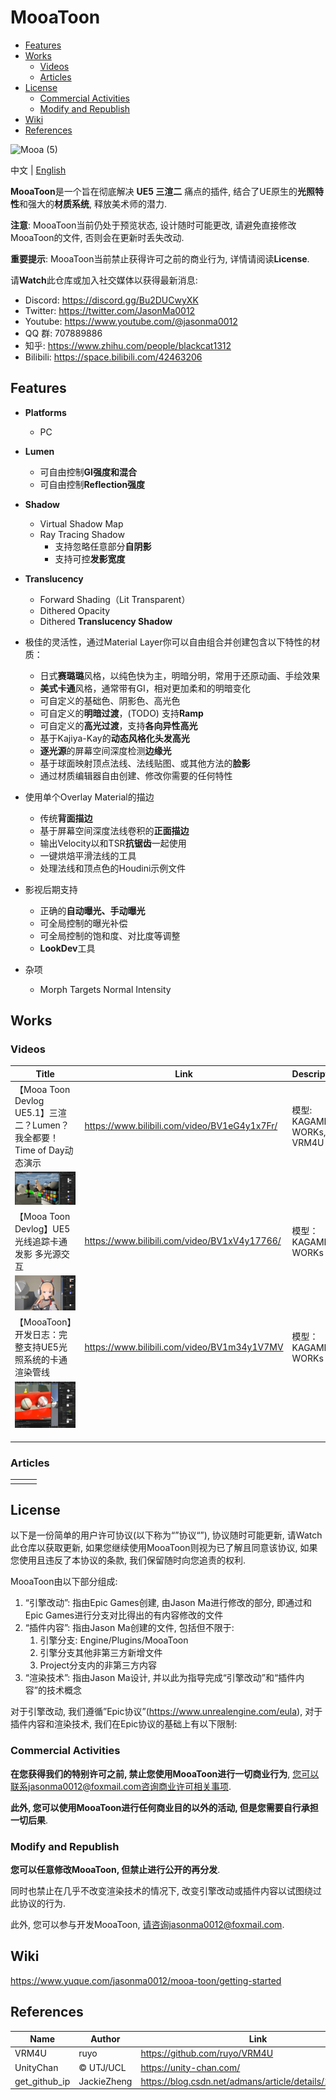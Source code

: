 # MooaToon

- [Features](#features)
- [Works](#works)
  * [Videos](#videos)
  * [Articles](#articles)
- [License](#license)
  * [Commercial Activities](#commercial-activities)
  * [Modify and Republish](#modify-and-republish)
- [Wiki](#wiki)
- [References](#references)

![Mooa (5)](README_CN.assets/Mooa_gif.gif)

中文 | [English](https://github.com/JasonMa0012/MooaToon)

**MooaToon**是一个旨在彻底解决 **UE5 三渲二** 痛点的插件, 结合了UE原生的**光照特性**和强大的**材质系统**, 释放美术师的潜力.



**注意**: MooaToon当前仍处于预览状态, 设计随时可能更改, 请避免直接修改MooaToon的文件, 否则会在更新时丢失改动.

**重要提示**: MooaToon当前禁止获得许可之前的商业行为, 详情请阅读**License**.

请**Watch**此仓库或加入社交媒体以获得最新消息:

- Discord: https://discord.gg/Bu2DUCwyXK
- Twitter: https://twitter.com/JasonMa0012
- Youtube: https://www.youtube.com/@jasonma0012
- QQ 群: 707889886
- 知乎: https://www.zhihu.com/people/blackcat1312
- Bilibili: https://space.bilibili.com/42463206



## Features

- **Platforms**
  - PC

- **Lumen**
  - 可自由控制**GI强度和混合**
  - 可自由控制**Reflection强度**
- **Shadow**
  - Virtual Shadow Map
  - Ray Tracing Shadow
    - 支持忽略任意部分**自阴影**
    - 支持可控**发影宽度**
- **Translucency**
  - Forward Shading（Lit Transparent）
  - Dithered Opacity
  - Dithered **Translucency Shadow**
- 极佳的灵活性，通过Material Layer你可以自由组合并创建包含以下特性的材质：

  - 日式**赛璐璐**风格，以纯色快为主，明暗分明，常用于还原动画、手绘效果
  - **美式卡通**风格，通常带有GI，相对更加柔和的明暗变化
  - 可自定义的基础色、阴影色、高光色
  - 可自定义的**明暗过渡**，(TODO) 支持**Ramp**
  - 可自定义的**高光过渡**，支持**各向异性高光**
  - 基于Kajiya-Kay的**动态风格化头发高光**
  - **逐光源**的屏幕空间深度检测**边缘光**
  - 基于球面映射顶点法线、法线贴图、或其他方法的**脸影**
  - 通过材质编辑器自由创建、修改你需要的任何特性
- 使用单个Overlay Material的描边
  - 传统**背面描边**
  - 基于屏幕空间深度法线卷积的**正面描边**
  - 输出Velocity以和TSR**抗锯齿**一起使用
  - 一键烘焙平滑法线的工具
  - 处理法线和顶点色的Houdini示例文件

- 影视后期支持

  - 正确的**自动曝光、手动曝光**
  - 可全局控制的曝光补偿
  - 可全局控制的饱和度、对比度等调整
  - **LookDev**工具
- 杂项
  - Morph Targets Normal Intensity


## Works

### Videos

| Title                                                        | Link                                         | Description                 |
| ------------------------------------------------------------ | -------------------------------------------- | --------------------------- |
| 【Mooa Toon Devlog UE5.1】三渲二？Lumen？我全都要！Time of Day动态演示 | https://www.bilibili.com/video/BV1eG4y1x7Fr/ | 模型: KAGAMI Ⅱ WORKs, VRM4U |
| ![image-20221118014720535](README_CN.assets/image-20221118014720535.png) |                                              |                             |
| 【Mooa Toon Devlog】UE5光线追踪卡通发影 多光源交互           | https://www.bilibili.com/video/BV1xV4y17766/ | 模型：KAGAMI Ⅱ WORKs        |
| ![image-20220723170300020](README_CN.assets/image-20220723170300020.png) |                                              |                             |
| 【MooaToon】开发日志：完整支持UE5光照系统的卡通渲染管线      | https://www.bilibili.com/video/BV1m34y1V7MV  | 模型：KAGAMI Ⅱ WORKs        |
| ![image-20220613220050376](README_CN.assets/image-20220613220050376.png) |                                              |                             |
|                                                              |                                              |                             |
|                                                              |                                              |                             |
|                                                              |                                              |                             |

### Articles

|      |      |      |
| ---- | ---- | ---- |
|      |      |      |

## License

以下是一份简单的用户许可协议(以下称为“”协议“”), 协议随时可能更新, 请Watch此仓库以获取更新, 如果您继续使用MooaToon则视为已了解且同意该协议, 如果您使用且违反了本协议的条款, 我们保留随时向您追责的权利.

MooaToon由以下部分组成:

1. “引擎改动”: 指由Epic Games创建, 由Jason Ma进行修改的部分, 即通过和Epic Games进行分支对比得出的有内容修改的文件
2. “插件内容”: 指由Jason Ma创建的文件, 包括但不限于: 
   1. 引擎分支: Engine/Plugins/MooaToon
   2. 引擎分支其他非第三方新增文件
   3. Project分支内的非第三方内容
3. “渲染技术”: 指由Jason Ma设计, 并以此为指导完成“引擎改动”和“插件内容”的技术概念

对于引擎改动, 我们遵循”Epic协议”(https://www.unrealengine.com/eula), 对于插件内容和渲染技术, 我们在Epic协议的基础上有以下限制:

### Commercial Activities

**在您获得我们的特别许可之前, 禁止您使用MooaToon进行一切商业行为**, 您可以联系jasonma0012@foxmail.com咨询商业许可相关事项.

**此外, 您可以使用MooaToon进行任何商业目的以外的活动, 但是您需要自行承担一切后果**.

### Modify and Republish

**您可以任意修改MooaToon, 但禁止进行公开的再分发**.

同时也禁止在几乎不改变渲染技术的情况下, 改变引擎改动或插件内容以试图绕过此协议的行为.

此外, 您可以参与开发MooaToon, 请咨询jasonma0012@foxmail.com.

## Wiki

https://www.yuque.com/jasonma0012/mooa-toon/getting-started



## References

| Name          | Author      | Link                                                   |
| ------------- | ----------- | ------------------------------------------------------ |
| VRM4U         | ruyo        | https://github.com/ruyo/VRM4U                          |
| UnityChan     | © UTJ/UCL   | https://unity-chan.com/                                |
| get_github_ip | JackieZheng | https://blog.csdn.net/admans/article/details/122610559 |

